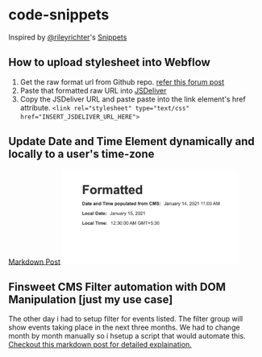 # code-snippets
Inspired by [@rileyrichter](https://github.com/rileyrichter)'s [Snippets](https://github.com/rileyrichter/snippets)

## How to upload stylesheet into Webflow

1. Get the raw format url from Github repo.
   [refer this forum post](https://forum.webflow.com/t/how-to-embed-files-hosted-on-github/29281)
2. Paste that formatted raw URL into [JSDeliver](https://www.jsdelivr.com/rawgit)
3. Copy the JSDeliver URL and paste paste into the link element's href attribute.
    ` <link rel="stylesheet" type="text/css" href="INSERT_JSDELIVER_URL_HERE"> `

## Update Date and Time Element dynamically and locally to a user's time-zone
[Markdown Post](https://github.com/zeshhaan/code-snippets/blob/main/date-time.md)
<img src="src/Screenshot 2021-01-13 at 10.59.35 PM.png" width="350">  


## Finsweet CMS Filter automation with DOM Manipulation [just my use case]
The other day i had to setup filter for events listed. The filter group will show events taking place in the next three months. We had to change month by month manually so i hsetup a script that would automate this. [Checkout this markdown post for detailed explaination.](https://github.com/zeshhaan/code-snippets/blob/main/monthModifier.md)
